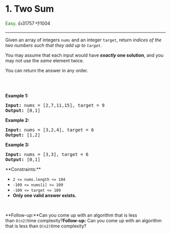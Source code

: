 # 1. Two Sum
<span style="color:green">Easy</span>. :thumbsup:31757 :thumbsdown:1004<br/>

---
Given an array of integers `nums` and an integer `target`, return *indices of the two numbers such that they add up to `target`*.


You may assume that each input would have ***exactly* one solution**, and you may not use the *same* element twice.


You can return the answer in any order.


 



<br/>****Example 1:****


<pre>
<b>Input:</b> nums = [2,7,11,15], target = 9
<b>Output:</b> [0,1]</pre>
****Example 2:****


<pre>
<b>Input:</b> nums = [3,2,4], target = 6
<b>Output:</b> [1,2]</pre>
****Example 3:****


<pre>
<b>Input:</b> nums = [3,3], target = 6
<b>Output:</b> [0,1]</pre>**Constraints:**


* `2 <= nums.length <= 104`
* `-109 <= nums[i] <= 109`
* `-109 <= target <= 109`
* **Only one valid answer exists.**

 


**Follow-up:**Can you come up with an algorithm that is less than `O(n2)`time complexity?**Follow-up:** Can you come up with an algorithm that is less than `O(n2)`time complexity?